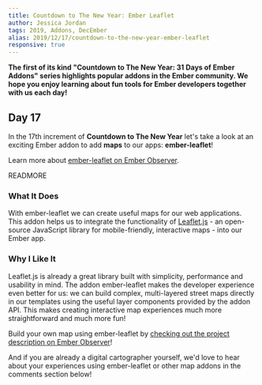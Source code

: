 ```yaml
---
title: Countdown to The New Year: Ember Leaflet
author: Jessica Jordan
tags: 2019, Addons, DecEmber
alias: 2019/12/17/countdown-to-the-new-year-ember-leaflet
responsive: true
---
```


**The first of its kind "Countdown to The New Year: 31 Days of Ember Addons" series highlights popular addons in the Ember community. We hope you enjoy learning about fun tools for Ember developers together with us each day!**

## Day 17

In the 17th increment of **Countdown to The New Year** let's take a look at an exciting Ember addon to add **maps** to our apps: **ember-leaflet**!

Learn more about [ember-leaflet on Ember Observer](https://emberobserver.com/addons/ember-leaflet).

READMORE

### What It Does

With ember-leaflet we can create useful maps for our web applications. This addon helps us to integrate the functionality of [Leaflet.js](https://leafletjs.com/) - an open-source JavaScript library for mobile-friendly, interactive maps - into our Ember app.

### Why I Like It

Leaflet.js is already a great library built with simplicity, performance and usability in mind. The addon ember-leaflet makes the developer experience even better for us: we can build complex, multi-layered street maps directly in our templates using the useful layer components provided by the addon API. This makes creating interactive map experiences much more straightforward and much more fun!

Build your own map using ember-leaflet by [checking out the project description on Ember Observer](https://emberobserver.com/addons/ember-leaflet)!

And if you are already a digital cartographer yourself, we'd love to hear about your experiences using ember-leaflet or other map addons in the comments section below!
